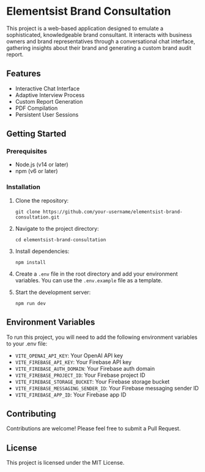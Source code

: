 # Elementsist Brand Consultation

This project is a web-based application designed to emulate a sophisticated, knowledgeable brand consultant. It interacts with business owners and brand representatives through a conversational chat interface, gathering insights about their brand and generating a custom brand audit report.

## Features

- Interactive Chat Interface
- Adaptive Interview Process
- Custom Report Generation
- PDF Compilation
- Persistent User Sessions

## Getting Started

### Prerequisites

- Node.js (v14 or later)
- npm (v6 or later)

### Installation

1. Clone the repository:
   ```
   git clone https://github.com/your-username/elementsist-brand-consultation.git
   ```

2. Navigate to the project directory:
   ```
   cd elementsist-brand-consultation
   ```

3. Install dependencies:
   ```
   npm install
   ```

4. Create a `.env` file in the root directory and add your environment variables. You can use the `.env.example` file as a template.

5. Start the development server:
   ```
   npm run dev
   ```

## Environment Variables

To run this project, you will need to add the following environment variables to your .env file:

- `VITE_OPENAI_API_KEY`: Your OpenAI API key
- `VITE_FIREBASE_API_KEY`: Your Firebase API key
- `VITE_FIREBASE_AUTH_DOMAIN`: Your Firebase auth domain
- `VITE_FIREBASE_PROJECT_ID`: Your Firebase project ID
- `VITE_FIREBASE_STORAGE_BUCKET`: Your Firebase storage bucket
- `VITE_FIREBASE_MESSAGING_SENDER_ID`: Your Firebase messaging sender ID
- `VITE_FIREBASE_APP_ID`: Your Firebase app ID

## Contributing

Contributions are welcome! Please feel free to submit a Pull Request.

## License

This project is licensed under the MIT License.